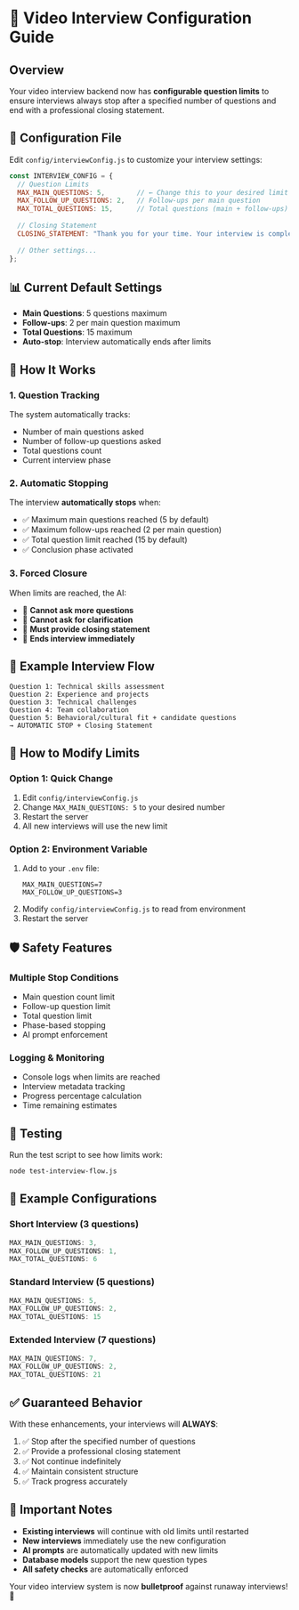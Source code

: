 # 🎯 Video Interview Configuration Guide

## Overview
Your video interview backend now has **configurable question limits** to ensure interviews always stop after a specified number of questions and end with a professional closing statement.

## 🔧 Configuration File
Edit `config/interviewConfig.js` to customize your interview settings:

```javascript
const INTERVIEW_CONFIG = {
  // Question Limits
  MAX_MAIN_QUESTIONS: 5,        // ← Change this to your desired limit
  MAX_FOLLOW_UP_QUESTIONS: 2,   // Follow-ups per main question
  MAX_TOTAL_QUESTIONS: 15,      // Total questions (main + follow-ups)
  
  // Closing Statement
  CLOSING_STATEMENT: "Thank you for your time. Your interview is complete now...",
  
  // Other settings...
};
```

## 📊 Current Default Settings
- **Main Questions**: 5 questions maximum
- **Follow-ups**: 2 per main question maximum  
- **Total Questions**: 15 maximum
- **Auto-stop**: Interview automatically ends after limits

## 🚀 How It Works

### 1. **Question Tracking**
The system automatically tracks:
- Number of main questions asked
- Number of follow-up questions asked
- Total questions count
- Current interview phase

### 2. **Automatic Stopping**
The interview **automatically stops** when:
- ✅ Maximum main questions reached (5 by default)
- ✅ Maximum follow-ups reached (2 per main question)
- ✅ Total question limit reached (15 by default)
- ✅ Conclusion phase activated

### 3. **Forced Closure**
When limits are reached, the AI:
- 🚫 **Cannot ask more questions**
- 🚫 **Cannot ask for clarification**
- 🚫 **Must provide closing statement**
- 🚫 **Ends interview immediately**

## 🎯 Example Interview Flow

```
Question 1: Technical skills assessment
Question 2: Experience and projects
Question 3: Technical challenges
Question 4: Team collaboration
Question 5: Behavioral/cultural fit + candidate questions
→ AUTOMATIC STOP + Closing Statement
```

## 🔄 How to Modify Limits

### **Option 1: Quick Change**
1. Edit `config/interviewConfig.js`
2. Change `MAX_MAIN_QUESTIONS: 5` to your desired number
3. Restart the server
4. All new interviews will use the new limit

### **Option 2: Environment Variable**
1. Add to your `.env` file:
   ```
   MAX_MAIN_QUESTIONS=7
   MAX_FOLLOW_UP_QUESTIONS=3
   ```
2. Modify `config/interviewConfig.js` to read from environment
3. Restart the server

## 🛡️ Safety Features

### **Multiple Stop Conditions**
- Main question count limit
- Follow-up question limit  
- Total question limit
- Phase-based stopping
- AI prompt enforcement

### **Logging & Monitoring**
- Console logs when limits are reached
- Interview metadata tracking
- Progress percentage calculation
- Time remaining estimates

## 🧪 Testing

Run the test script to see how limits work:
```bash
node test-interview-flow.js
```

## 📝 Example Configurations

### **Short Interview (3 questions)**
```javascript
MAX_MAIN_QUESTIONS: 3,
MAX_FOLLOW_UP_QUESTIONS: 1,
MAX_TOTAL_QUESTIONS: 6
```

### **Standard Interview (5 questions)**
```javascript
MAX_MAIN_QUESTIONS: 5,
MAX_FOLLOW_UP_QUESTIONS: 2,
MAX_TOTAL_QUESTIONS: 15
```

### **Extended Interview (7 questions)**
```javascript
MAX_MAIN_QUESTIONS: 7,
MAX_FOLLOW_UP_QUESTIONS: 2,
MAX_TOTAL_QUESTIONS: 21
```

## ✅ Guaranteed Behavior

With these enhancements, your interviews will **ALWAYS**:
1. ✅ Stop after the specified number of questions
2. ✅ Provide a professional closing statement
3. ✅ Not continue indefinitely
4. ✅ Maintain consistent structure
5. ✅ Track progress accurately

## 🚨 Important Notes

- **Existing interviews** will continue with old limits until restarted
- **New interviews** immediately use the new configuration
- **AI prompts** are automatically updated with new limits
- **Database models** support the new question types
- **All safety checks** are automatically enforced

Your video interview system is now **bulletproof** against runaway interviews! 🎉
